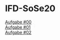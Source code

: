 # IFD-SoSe20

<a href="https://xd.adobe.com/view/aafdbdf5-8543-4592-4b52-399b89011630-dccc/">Aufgabe #00</a>
<br>
<a href="https://github.com/honoratoj/IFD-SoSe20/blob/master/Aufgabe%20%2301/Aufgabe%20%2301.pdf">Aufgabe #01</a>
<br>
<a href="file:///Users/jessicahonorato/Documents/GitHub/IFD-SoSe20/Aufgabe%20%2302/gui.html">Aufgabe #02</a>

